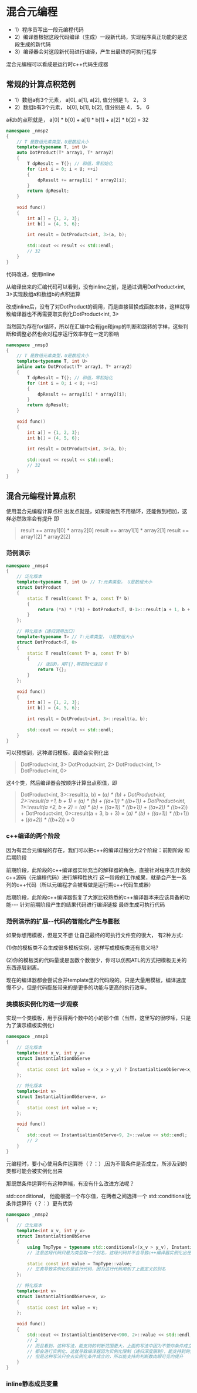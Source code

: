 # 混合元编程

- 1）程序员写出一段元编程代码
- 2）编译器根据这段代码编译（生成）一段新代码，实现程序真正功能的是这段生成的新代码
- 3）编译器会对这段新代码进行编译，产生出最终的可执行程序

混合元编程可以看成是运行时c++代码生成器


## 常规的计算点积范例

- 1）数组a有3个元素， a[0], a[1], a[2], 值分别是 1， 2， 3
- 2）数组b有3个元素， b[0], b[1], b[2], 值分别是 4， 5， 6

a和b的点积就是， a[0] * b[0] + a[1] * b[1] + a[2] * b[2] = 32

```c++
namespace _nmsp2
{
    // T 是数组元素类型，U是数组大小
    template<typename T, int U>
    auto DotProduct(T* array1, T* array2)
    {
        T dpResult = T{}; // 和值，零初始化
        for (int i = 0; i < U; ++i)
        {
            dpResult += array1[i] * array2[i];
        }
        return dpResult;
    }
    
    void func()
    {
        int a[] = {1, 2, 3};
        int b[] = {4, 5, 6};
        
        int result = DotProduct<int, 3>(a, b);
        
        std::cout << result << std::endl;
        // 32
    }
}
```

代码改进，使用inline

从编译出来的汇编代码可以看到，没有inline之前，是通过调用DotProduct<int, 3>实现数组a和数组b的点积运算

改成inline后，没有了对DotProduct的调用，而是直接替换成函数本体，这样就导致编译器也不再需要取实例化DotProduct<int, 3>

当然因为存在for循环，所以在汇编中会有jge和jmp的判断和跳转的字样，这些判断和调整必然也会对程序运行效率存在一定的影响

```c++
namespace _nmsp3
{
    // T 是数组元素类型，U是数组大小
    template<typename T, int U>
    inline auto DotProduct(T* array1, T* array2)
    {
        T dpResult = T{}; // 和值，零初始化
        for (int i = 0; i < U; ++i)
        {
            dpResult += array1[i] * array2[i];
        }
        return dpResult;
    }
    
    void func()
    {
        int a[] = {1, 2, 3};
        int b[] = {4, 5, 6};
        
        int result = DotProduct<int, 3>(a, b);
        
        std::cout << result << std::endl;
        // 32
    }
}
```

## 混合元编程计算点积

使用混合元编程计算点积
出发点就是，如果能做到不用循环，还能做到相加，这样必然效率会有提升
即

> result += array1[0] * array2[0]
> result += array1[1] * array2[1]
> result += array1[2] * array2[2]

### 范例演示

```c++
namespace _nmsp4
{
    // 泛化版本
    template<typename T, int U> // T:元素类型， U是数组大小
    struct DotProduct
    {
        static T result(const T* a, const T* b)
        {
            return (*a) * (*b) + DotProduct<T, U-1>::result(a + 1, b + 1);
        }
    };
    
    // 特化版本（递归调用出口）
    template<typename T> // T:元素类型， U是数组大小
    struct DotProduct<T, 0>
    {
        static T result(const T* a, const T* b)
        {
            // 返回0，用T{},零初始化返回 0 
            return T{};
        }
    };
    
    void func()
    {
        int a[] = {1, 2, 3};
        int b[] = {4, 5, 6};
        
        int result = DotProduct<int, 3>::result(a, b);
        
        std::cout << result << std::endl;
    }
}
```

可以预想到，这种递归模板，最终会实例化出

> DotProduct<int, 3>
> DotProduct<int, 2>
> DotProduct<int, 1>
> DotProduct<int, 0>

这4个类，然后编译器会按顺序计算出点积值，即

> DotProduct<int, 3>::result(a, b) = 
> (*a) * (*b) + DotProduct<int, 2>::result(a +1, b + 1) =
> (*a) * (*b) + (*(a+1)) * (*(b+1)) + DotProduct<int, 1>::result(a +2, b + 2) =
> (*a) * (*b) + (*(a+1)) * (*(b+1)) + (*(a+2)) * (*(b+2)) + DotProduct<int, 0>::result(a + 3, b + 3) =
> (*a) * (*b) + (*(a+1)) * (*(b+1)) + (*(a+2)) * (*(b+2)) + 0

### c++编译的两个阶段

因为有混合元编程的存在，我们可以把c++的编译过程分为2个阶段：前期阶段 和 后期阶段

前期阶段，此阶段的c++编译器实际充当的解释器的角色，直接针对程序员开发的c++源码（元编程代码）进行解释性执行
这一阶段的工作成果，就是会产生一系列的c++代码（所以元编程才会被看做是运行期c++代码生成器）

后期阶段，此阶段c++编译器恢复了大家比较熟悉的c++编译器本来应该具备的功能--- 针对前期阶段产生的结果代码进行编译链接
最终生成可执行代码

### 范例演示的扩展--代码的智能化产生与膨胀

如果你想用模板，但是又不想 让自己最终的可执行文件变的很大， 有2种方式:

(1)你的模板类不会生成很多模板实例，这样写成模板类还有意义吗?

(2)你的模板类的代码量或是函数个数很少，你可以仿照ATL的方式把模板无关的东西逐层剥离。

现在的编译器都会尝试合并template里的代码段的。只是大量用模板，编译速度慢不少，但是代码膨胀带来的是更多的功能与更高的执行效率。

### 类模板实例化的进一步观察

实现一个类模板，用于获得两个数中的小的那个值（当然，这里写的很啰嗦，只是为了演示模板实例化）

```c++
namespace _nmsp1
{
    // 泛化版本
    template<int x_v, int y_v>
    struct InstantialtionObServe
    {
        static const int value = (x_v > y_v) ? InstantialtionObServe<x_v - 1, y_v>::value : InstantialtionObServe<x_v, x_v>::value;
    };
    
    // 特化版本
    template<int v>
    struct InstantialtionObServe<v, v>
    {
        static const int value = v;
    };
    
    void func()
    {
        std::cout << InstantialtionObServe<9, 2>::value << std::endl;
        // 2
    }
}
```

元编程时，要小心使用条件运算符（？：）,因为不管条件是否成立，所涉及到的类都可能会被实例化出来

那既然条件运算符有这种弊端，有没有什么改进方法呢？

std::conditional， 他能根据一个布尔值，在两者之间选择一个
std::conditional比条件运算符（？：）更有优势

```c++
namespace _nmsp2
{
    // 泛化版本
    template<int x_v, int y_v>
    struct InstantialtionObServe
    {
        using TmpType = typename std::conditional<(x_v > y_v), InstantialtionObServe<x_v - 1, y_v>, InstantialtionObServe<x_v, x_v>>::type;
        // 注意这段代码只是为类型取一个别名，这段代码并不会导致c++编译器实例化出任何代码
        
        static const int value = TmpType::value;
        // 正真导致实例化的是这行代码，因为这行代码用到了上面定义的别名
    };
    
    // 特化版本
    template<int v>
    struct InstantialtionObServe<v, v>
    {
        static const int value = v;
    };
    
    void func()
    {
        std::cout << InstantialtionObServe<900, 2>::value << std::endl;
        // 2
        // 而且看到，这种写法，能支持的判断范围更大，上面的写法中因为不管你条件成立与否，
        // 都会进行实例化，这就导致编译器因为实例化限制（递归深度限制），能支持到的实例化不是很多，
        // 但是这种写法只会去实例化条件成立的，所以能支持的判断数肉眼可见的提升
    }
}
```



### inline静态成员变量
